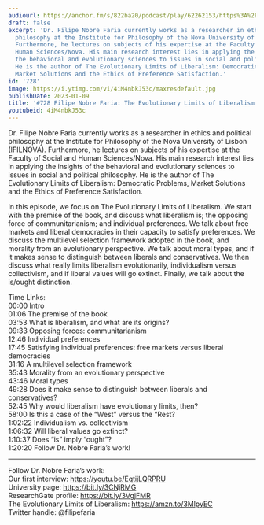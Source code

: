 ```yaml
---
audiourl: https://anchor.fm/s/822ba20/podcast/play/62262153/https%3A%2F%2Fd3ctxlq1ktw2nl.cloudfront.net%2Fstaging%2F2022-11-15%2F3d5a10bd-ac3f-769e-143d-bfe480120b9c.m4a
draft: false
excerpt: 'Dr. Filipe Nobre Faria currently works as a researcher in ethics and political
  philosophy at the Institute for Philosophy of the Nova University of Lisbon (IFILNOVA).
  Furthermore, he lectures on subjects of his expertise at the Faculty of Social and
  Human Sciences/Nova. His main research interest lies in applying the insights of
  the behavioral and evolutionary sciences to issues in social and political philosophy.
  He is the author of The Evolutionary Limits of Liberalism: Democratic Problems,
  Market Solutions and the Ethics of Preference Satisfaction.'
id: '728'
image: https://i.ytimg.com/vi/4iM4nbkJ53c/maxresdefault.jpg
publishDate: 2023-01-09
title: '#728 Filipe Nobre Faria: The Evolutionary Limits of Liberalism'
youtubeid: 4iM4nbkJ53c
---
```

<div class="timelinks">

Dr. Filipe Nobre Faria currently works as a researcher in ethics and political philosophy at the Institute for Philosophy of the Nova University of Lisbon (IFILNOVA). Furthermore, he lectures on subjects of his expertise at the Faculty of Social and Human Sciences/Nova. His main research interest lies in applying the insights of the behavioral and evolutionary sciences to issues in social and political philosophy. He is the author of The Evolutionary Limits of Liberalism: Democratic Problems, Market Solutions and the Ethics of Preference Satisfaction.

In this episode, we focus on The Evolutionary Limits of Liberalism. We start with the premise of the book, and discuss what liberalism is; the opposing force of communitarianism; and individual preferences. We talk about free markets and liberal democracies in their capacity to satisfy preferences. We discuss the multilevel selection framework adopted in the book, and morality from an evolutionary perspective. We talk about moral types, and if it makes sense to distinguish between liberals and conservatives. We then discuss what really limits liberalism evolutionarily, individualism versus collectivism, and if liberal values will go extinct. Finally, we talk about the is/ought distinction.

Time Links:  
<time>00:00</time> Intro  
<time>01:06</time> The premise of the book  
<time>03:53</time> What is liberalism, and what are its origins?  
<time>09:33</time> Opposing forces: communitarianism  
<time>12:46</time> Individual preferences  
<time>17:45</time> Satisfying individual preferences: free markets versus liberal democracies  
<time>31:16</time> A multilevel selection framework  
<time>35:43</time> Morality from an evolutionary perspective  
<time>43:46</time> Moral types  
<time>49:28</time> Does it make sense to distinguish between liberals and conservatives?  
<time>52:45</time> Why would liberalism have evolutionary limits, then?  
<time>58:00</time> Is this a case of the “West” versus the “Rest?  
<time>1:02:22</time> Individualism vs. collectivism  
<time>1:06:32</time> Will liberal values go extinct?  
<time>1:10:37</time> Does “is” imply “ought”?  
<time>1:20:20</time> Follow Dr. Nobre Faria’s work!

---

Follow Dr. Nobre Faria’s work:  
Our first interview: https://youtu.be/EqtijLQRPRU  
University page: https://bit.ly/3CNjRMG  
ResearchGate profile: https://bit.ly/3VgjFMR  
The Evolutionary Limits of Liberalism: https://amzn.to/3MlpyEC  
Twitter handle: @filipefaria
</div>

